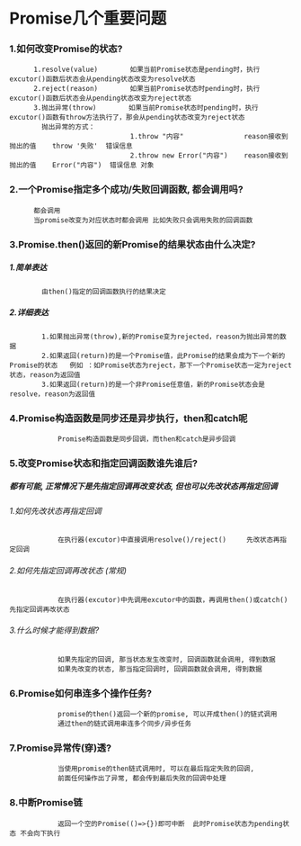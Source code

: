 # Promise几个重要问题
### 1.如何改变Promise的状态?
```
      1.resolve(value)        如果当前Promise状态是pending时，执行excutor()函数后状态会从pending状态改变为resolve状态
      2.reject(reason)        如果当前Promise状态时pending时，执行excutor()函数后状态会从pending状态改变为reject状态
      3.抛出异常(throw)        如果当前Promise状态时pending时，执行excutor()函数有throw方法执行了，那会从pending状态改变为reject状态         
        抛出异常的方式：
                              1.throw "内容"               reason接收到抛出的值    throw '失败'  错误信息
                              2.throw new Error("内容")    reason接收到抛出的值    Error("内容")  错误信息 对象
```
### 2.一个Promise指定多个成功/失败回调函数, 都会调用吗?
```
      都会调用
      当promise改变为对应状态时都会调用 比如失败只会调用失败的回调函数
```
### 3.Promise.then()返回的新Promise的结果状态由什么决定?
##### 1.简单表达
```
        由then()指定的回调函数执行的结果决定
```
##### 2.详细表达
```
        1.如果抛出异常(throw),新的Promise变为rejected，reason为抛出异常的数据
        2.如果返回(return)的是一个Promise值，此Promise的结果会成为下一个新的Promise的状态   例如 ：如Promise状态为reject，那下一个Promise状态一定为reject状态，reason为返回值
        3.如果返回(return)的是一个非Promise任意值，新的Promise状态会是resolve，reason为返回值
```
### 4.Promise构造函数是同步还是异步执行，then和catch呢
```
            Promise构造函数是同步回调，而then和catch是异步回调
```
### 5.改变Promise状态和指定回调函数谁先谁后?

#####      都有可能, 正常情况下是先指定回调再改变状态, 但也可以先改状态再指定回调

###### 1.如何先改状态再指定回调
```
            在执行器(excutor)中直接调用resolve()/reject()     先改状态再指定回调
```
###### 2.如何先指定回调再改状态  (常规)
```
            在执行器(excutor)中先调用excutor中的函数，再调用then()或catch()          先指定回调再改状态
```
###### 3.什么时候才能得到数据?
```
            如果先指定的回调, 那当状态发生改变时, 回调函数就会调用, 得到数据
            如果先改变的状态, 那当指定回调时, 回调函数就会调用, 得到数据

```
### 6.Promise如何串连多个操作任务?
```
            promise的then()返回一个新的promise, 可以开成then()的链式调用
            通过then的链式调用串连多个同步/异步任务
```
### 7.Promise异常传(穿)透?
```
            当使用promise的then链式调用时, 可以在最后指定失败的回调,
            前面任何操作出了异常, 都会传到最后失败的回调中处理
```
### 8.中断Promise链
```
            返回一个空的Promise(()=>{})即可中断  此时Promise状态为pending状态 不会向下执行
```